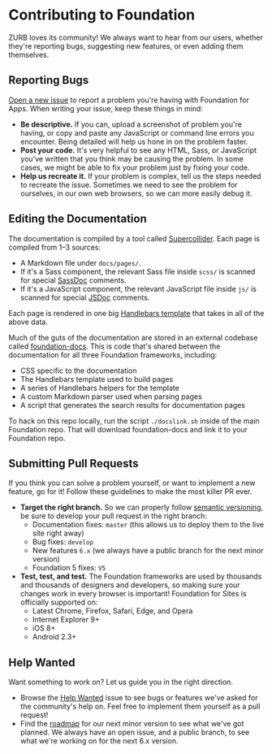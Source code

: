 # Contributing to Foundation

ZURB loves its community! We always want to hear from our users, whether they're reporting bugs, suggesting new features, or even adding them themselves.

## Reporting Bugs

[Open a new issue](https://github.com/zurb/foundation-sites/issues/new) to report a problem you're having with Foundation for Apps. When writing your issue, keep these things in mind:

- **Be descriptive.** If you can, upload a screenshot of problem you're having, or copy and paste any JavaScript or command line errors you encounter. Being detailed will help us hone in on the problem faster.
- **Post your code.** It's very helpful to see any HTML, Sass, or JavaScript you've written that you think may be causing the problem. In some cases, we might be able to fix your problem just by fixing your code.
- **Help us recreate it.** If your problem is complex, tell us the steps needed to recreate the issue. Sometimes we need to see the problem for ourselves, in our own web browsers, so we can more easily debug it.

## Editing the Documentation

The documentation is compiled by a tool called [Supercollider](https://github.com/gakimball/supercollider). Each page is compiled from 1–3 sources:

- A Markdown file under `docs/pages/`.
- If it's a Sass component, the relevant Sass file inside `scss/` is scanned for special [SassDoc](http://sassdoc.com/) comments.
- If it's a JavaScript component, the relevant JavaScript file inside `js/` is scanned for special [JSDoc](http://usejsdoc.org/) comments.

Each page is rendered in one big [Handlebars template](https://github.com/zurb/foundation-docs/blob/master/templates/component.html) that takes in all of the above data.

Much of the guts of the documentation are stored in an external codebase called [foundation-docs](https://github.com/zurb/foundation-docs). This is code that's shared between the documentation for all three Foundation frameworks, including:

- CSS specific to the documentation
- The Handlebars template used to build pages
- A series of Handlebars helpers for the template
- A custom Markdown parser used when parsing pages
- A script that generates the search results for documentation pages

To hack on this repo locally, run the script `./docslink.sh` inside of the main Foundation repo. That will download foundation-docs and link it to your Foundation repo.

## Submitting Pull Requests

If you think you can solve a problem yourself, or want to implement a new feature, go for it! Follow these guidelines to make the most killer PR ever.

- **Target the right branch.** So we can properly follow [semantic versioning](http://semver.org/), be sure to develop your pull request in the right branch:
  - Documentation fixes: `master` (this allows us to deploy them to the live site right away)
  - Bug fixes: `develop`
  - New features `6.x` (we always have a public branch for the next minor version)
  - Foundation 5 fixes: `V5`
- **Test, test, and test.** The Foundation frameworks are used by thousands and thousands of designers and developers, so making sure your changes work in every browser is important! Foundation for Sites is officially supported on:
  - Latest Chrome, Firefox, Safari, Edge, and Opera
  - Internet Explorer 9+
  - iOS 8+
  - Android 2.3+

## Help Wanted

Want something to work on? Let us guide you in the right direction.

- Browse the [Help Wanted](https://github.com/zurb/foundation-sites/labels/help%20wanted) issue to see bugs or features we've asked for the community's help on. Feel free to implement them yourself as a pull request!
- Find the [roadmap](https://github.com/zurb/foundation-sites/issues/7759) for our next minor version to see what we've got planned. We always have an open issue, and a public branch, to see what we're working on for the next 6.x version.
